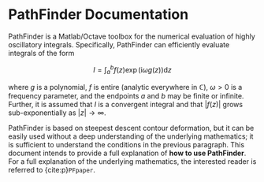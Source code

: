 # PathFinder Documentation

PathFinder is a Matlab/Octave toolbox for the numerical evaluation of highly oscillatory integrals. Specifically, PathFinder can efficiently evaluate integrals of the form

$$
I = \int_{a}^b f(z)\exp(\mathrm{i}\omega g(z)) \mathrm{d}z
$$

where $g$ is a polynomial, $f$ is entire (analytic everywhere in $\mathbb{C}$), $\omega>0$ is a frequency parameter, and the endpoints $a$ and $b$ may be finite or infinite. Further, it is assumed that $I$ is a convergent integral and that $|f(z)|$ grows sub-exponentially as $|z|\to\infty$.

PathFinder is based on steepest descent contour deformation, but it can be easily used without a deep understanding of the underlying mathematics; it is sufficient to understand the conditions in the previous paragraph. This document intends to provide a full explanation of **how to use PathFinder**. For a full explanation of the underlying mathematics, the interested reader is referred to {cite:p}`PFpaper`.